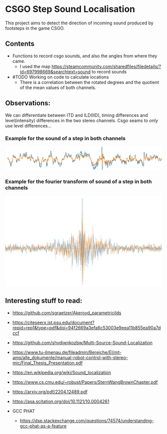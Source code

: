 # CSGO Step Sound Localisation

This project aims to detect the direction of incoming sound produced by footsteps in the game CSGO.

## Contents
 - Functions to record csgo sounds, and also the angles from where they came.
   - I used the map https://steamcommunity.com/sharedfiles/filedetails/?id=697998669&searchtext=sound to record sounds
 - #TODO Working on code to calculate locations
   - There is a correlation between the rotated degrees and the quotient of the mean values of both channels.


## Observations:
We can differentiate between ITD and ILD(IID), timing differences and level(intensity) differences in the two stereo 
 channels. Csgo seams to only use level differences...
### Example for the sound of a step in both channels
![Alt text](extra/csgosound.jpg?raw=true)
### Example for the fourier transform of sound of a step in both channels
![Alt text](extra/csgofourier.jpg?raw=true)

## Interesting stuff to read:
  - https://github.com/sgraetzer/Akeroyd_parametricilds
  - https://citeseerx.ist.psu.edu/document?repid=rep1&type=pdf&doi=94f2669a3efa6c53003e9eea11b855ea90a7dccf
  - https://github.com/shvdiwnkozbw/Multi-Source-Sound-Localization
  - https://www.tu-ilmenau.de/fileadmin/Bereiche/EI/mt-ams/alle_dokumente/manual-robot-control-with-stereo-mic/Final_Thesis_Presentation.pdf
  - https://en.wikipedia.org/wiki/Sound_localization
  - https://www.cs.cmu.edu/~robust/Papers/SternWangBrownChapter.pdf
  - https://arxiv.org/pdf/2204.12489.pdf
  - https://asa.scitation.org/doi/10.1121/10.0004261

 - GCC PHAT
    - https://dsp.stackexchange.com/questions/74574/understanding-gcc-phat-as-a-feature
